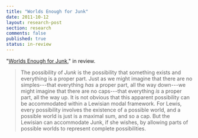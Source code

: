 ```yaml
---
title: "Worlds Enough for Junk"
date: 2011-10-12
layout: research-post
section: research
comments: false
published: true
status: in-review 
---
```


"[Worlds Enough for Junk](http://files.davidsanson.com/research/worlds-enough-for-junk.pdf)," in review.

> The possibility of *Junk* is the possibility that something exists and
> everything is a proper part. Just as we might imagine that there are
> no simples---that everything *has* a proper part, all the way
> down---we might imagine that there are no caps---that everything *is*
> a proper part, all the way up. It is not obvious that this apparent
> possibility can be accommodated within a Lewisian modal framework. For
> Lewis, every possibility involves the existence of a possible world,
> and a possible world is just is a maximal sum, and so a cap. But the
> Lewisian can accommodate Junk, if she wishes, by allowing parts of
> possible worlds to represent complete possibilities.

